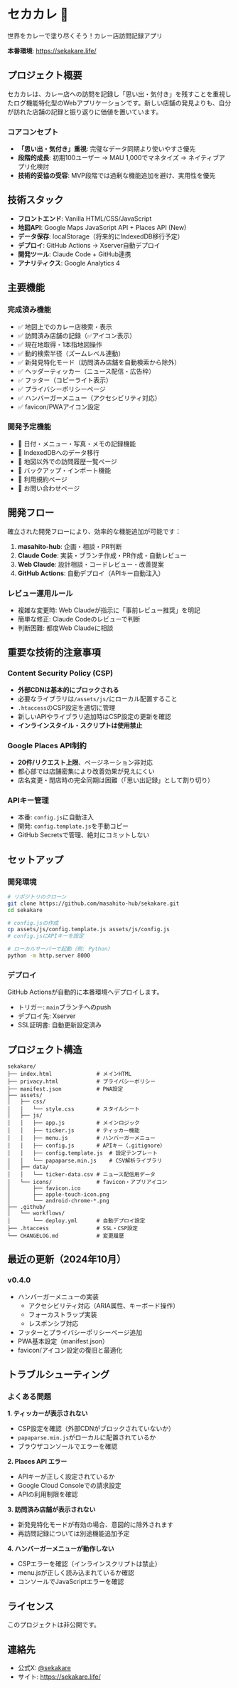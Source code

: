 # セカカレ 🍛

世界をカレーで塗り尽くそう！カレー店訪問記録アプリ

**本番環境**: https://sekakare.life/

## プロジェクト概要

セカカレは、カレー店への訪問を記録し「思い出・気付き」を残すことを重視したログ機能特化型のWebアプリケーションです。新しい店舗の発見よりも、自分が訪れた店舗の記録と振り返りに価値を置いています。

### コアコンセプト
- **「思い出・気付き」重視**: 完璧なデータ同期より使いやすさ優先
- **段階的成長**: 初期100ユーザー → MAU 1,000でマネタイズ → ネイティブアプリ化検討
- **技術的妥協の受容**: MVP段階では過剰な機能追加を避け、実用性を優先

## 技術スタック

- **フロントエンド**: Vanilla HTML/CSS/JavaScript
- **地図API**: Google Maps JavaScript API + Places API (New)
- **データ保存**: localStorage（将来的にIndexedDB移行予定）
- **デプロイ**: GitHub Actions → Xserver自動デプロイ
- **開発ツール**: Claude Code + GitHub連携
- **アナリティクス**: Google Analytics 4

## 主要機能

### 完成済み機能
- ✅ 地図上でのカレー店検索・表示
- ✅ 訪問済み店舗の記録（✅アイコン表示）
- ✅ 現在地取得・1本指地図操作
- ✅ 動的検索半径（ズームレベル連動）
- ✅ 新発見特化モード（訪問済み店舗を自動検索から除外）
- ✅ ヘッダーティッカー（ニュース配信・広告枠）
- ✅ フッター（コピーライト表示）
- ✅ プライバシーポリシーページ
- ✅ ハンバーガーメニュー（アクセシビリティ対応）
- ✅ favicon/PWAアイコン設定

### 開発予定機能
- 📝 日付・メニュー・写真・メモの記録機能
- 📝 IndexedDBへのデータ移行
- 📝 地図以外での訪問履歴一覧ページ
- 📝 バックアップ・インポート機能
- 📝 利用規約ページ
- 📝 お問い合わせページ

## 開発フロー

確立された開発フローにより、効率的な機能追加が可能です：

1. **masahito-hub**: 企画・相談・PR判断
2. **Claude Code**: 実装・ブランチ作成・PR作成・自動レビュー
3. **Web Claude**: 設計相談・コードレビュー・改善提案
4. **GitHub Actions**: 自動デプロイ（APIキー自動注入）

### レビュー運用ルール
- 複雑な変更時: Web Claudeが指示に「事前レビュー推奨」を明記
- 簡単な修正: Claude Codeのレビューで判断
- 判断困難: 都度Web Claudeに相談

## 重要な技術的注意事項

### Content Security Policy (CSP)
- **外部CDNは基本的にブロックされる**
- 必要なライブラリは`/assets/js/`にローカル配置すること
- `.htaccess`のCSP設定を適切に管理
- 新しいAPIやライブラリ追加時はCSP設定の更新を確認
- **インラインスタイル・スクリプトは使用禁止**

### Google Places API制約
- **20件/リクエスト上限**、ページネーション非対応
- 都心部では店舗密集により改善効果が見えにくい
- 店名変更・閉店時の完全同期は困難（「思い出記録」として割り切り）

### APIキー管理
- 本番: `config.js`に自動注入
- 開発: `config.template.js`を手動コピー
- GitHub Secretsで管理、絶対にコミットしない

## セットアップ

### 開発環境
```bash
# リポジトリのクローン
git clone https://github.com/masahito-hub/sekakare.git
cd sekakare

# config.jsの作成
cp assets/js/config.template.js assets/js/config.js
# config.jsにAPIキーを設定

# ローカルサーバーで起動（例: Python）
python -m http.server 8000
```

### デプロイ
GitHub Actionsが自動的に本番環境へデプロイします。
- トリガー: `main`ブランチへのpush
- デプロイ先: Xserver
- SSL証明書: 自動更新設定済み

## プロジェクト構造

```
sekakare/
├── index.html              # メインHTML
├── privacy.html            # プライバシーポリシー
├── manifest.json           # PWA設定
├── assets/
│   ├── css/
│   │   └── style.css       # スタイルシート
│   ├── js/
│   │   ├── app.js          # メインロジック
│   │   ├── ticker.js       # ティッカー機能
│   │   ├── menu.js         # ハンバーガーメニュー
│   │   ├── config.js       # APIキー（.gitignore）
│   │   ├── config.template.js  # 設定テンプレート
│   │   └── papaparse.min.js    # CSV解析ライブラリ
│   ├── data/
│   │   └── ticker-data.csv # ニュース配信用データ
│   └── icons/              # favicon・アプリアイコン
│       ├── favicon.ico
│       ├── apple-touch-icon.png
│       └── android-chrome-*.png
├── .github/
│   └── workflows/
│       └── deploy.yml      # 自動デプロイ設定
├── .htaccess               # SSL・CSP設定
└── CHANGELOG.md            # 変更履歴

```

## 最近の更新（2024年10月）

### v0.4.0
- ハンバーガーメニューの実装
  - アクセシビリティ対応（ARIA属性、キーボード操作）
  - フォーカストラップ実装
  - レスポンシブ対応
- フッターとプライバシーポリシーページ追加
- PWA基本設定（manifest.json）
- favicon/アイコン設定の復旧と最適化

## トラブルシューティング

### よくある問題

**1. ティッカーが表示されない**
- CSP設定を確認（外部CDNがブロックされていないか）
- `papaparse.min.js`がローカルに配置されているか
- ブラウザコンソールでエラーを確認

**2. Places API エラー**
- APIキーが正しく設定されているか
- Google Cloud Consoleでの請求設定
- APIの利用制限を確認

**3. 訪問済み店舗が表示されない**
- 新発見特化モードが有効の場合、意図的に除外されます
- 再訪問記録については別途機能追加予定

**4. ハンバーガーメニューが動作しない**
- CSPエラーを確認（インラインスクリプトは禁止）
- menu.jsが正しく読み込まれているか確認
- コンソールでJavaScriptエラーを確認

## ライセンス

このプロジェクトは非公開です。

## 連絡先

- 公式X: [@sekakare](https://x.com/sekakare)
- サイト: https://sekakare.life/
